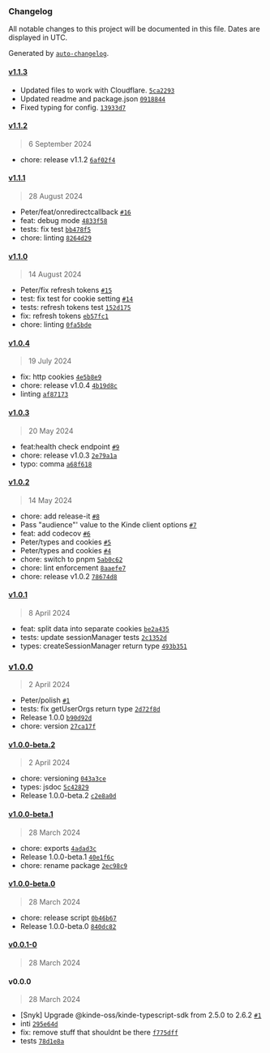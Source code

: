 ### Changelog

All notable changes to this project will be documented in this file. Dates are displayed in UTC.

Generated by [`auto-changelog`](https://github.com/CookPete/auto-changelog).

#### [v1.1.3](https://github.com/Konstantin-tr/kinde-remix-cloudflare-sdk/compare/v1.1.2...v1.1.3)

- Updated files to work with Cloudflare. [`5ca2293`](https://github.com/Konstantin-tr/kinde-remix-cloudflare-sdk/commit/5ca22931f50255d6615fbab38c2afe62ca412886)
- Updated readme and package.json [`0918844`](https://github.com/Konstantin-tr/kinde-remix-cloudflare-sdk/commit/0918844e10bef61d2b17c1d1787c7ff00fed3ecc)
- Fixed typing for config. [`13933d7`](https://github.com/Konstantin-tr/kinde-remix-cloudflare-sdk/commit/13933d78aecfeca1588fbdbda55dbf912bf3b90e)

#### [v1.1.2](https://github.com/Konstantin-tr/kinde-remix-cloudflare-sdk/compare/v1.1.1...v1.1.2)

> 6 September 2024

- chore: release v1.1.2 [`6af02f4`](https://github.com/Konstantin-tr/kinde-remix-cloudflare-sdk/commit/6af02f465478d9c06d1cdaf691fc371c8fa353c4)

#### [v1.1.1](https://github.com/Konstantin-tr/kinde-remix-cloudflare-sdk/compare/v1.1.0...v1.1.1)

> 28 August 2024

- Peter/feat/onredirectcallback [`#16`](https://github.com/Konstantin-tr/kinde-remix-cloudflare-sdk/pull/16)
- feat: debug mode [`4833f58`](https://github.com/Konstantin-tr/kinde-remix-cloudflare-sdk/commit/4833f58015031b253af924080726da9b96335eda)
- tests: fix test [`bb478f5`](https://github.com/Konstantin-tr/kinde-remix-cloudflare-sdk/commit/bb478f55273bbad4765f2a265877066761337706)
- chore: linting [`8264d29`](https://github.com/Konstantin-tr/kinde-remix-cloudflare-sdk/commit/8264d29e704eaa299e84a83b84214c71ef74578f)

#### [v1.1.0](https://github.com/Konstantin-tr/kinde-remix-cloudflare-sdk/compare/v1.0.4...v1.1.0)

> 14 August 2024

- Peter/fix refresh tokens [`#15`](https://github.com/Konstantin-tr/kinde-remix-cloudflare-sdk/pull/15)
- test: fix test for cookie setting [`#14`](https://github.com/Konstantin-tr/kinde-remix-cloudflare-sdk/pull/14)
- tests: refresh tokens test [`152d175`](https://github.com/Konstantin-tr/kinde-remix-cloudflare-sdk/commit/152d175359d56b962751473ef3ee0c2ad6e437a6)
- fix: refresh tokens [`eb57fc1`](https://github.com/Konstantin-tr/kinde-remix-cloudflare-sdk/commit/eb57fc1a7e61b36c3d679bb458a212bc7273ba64)
- chore: linting [`0fa5bde`](https://github.com/Konstantin-tr/kinde-remix-cloudflare-sdk/commit/0fa5bde8178721d94d89cbe12772b84db464ae6a)

#### [v1.0.4](https://github.com/Konstantin-tr/kinde-remix-cloudflare-sdk/compare/v1.0.3...v1.0.4)

> 19 July 2024

- fix: http cookies [`4e5b8e9`](https://github.com/Konstantin-tr/kinde-remix-cloudflare-sdk/commit/4e5b8e9cee410b6cac96f9024160bbc308964741)
- chore: release v1.0.4 [`4b19d8c`](https://github.com/Konstantin-tr/kinde-remix-cloudflare-sdk/commit/4b19d8c320d6b0e4cb7496838ebc4594ff7c474b)
- linting [`af87173`](https://github.com/Konstantin-tr/kinde-remix-cloudflare-sdk/commit/af871735186c5d89cf65d25a7318682b63925a01)

#### [v1.0.3](https://github.com/Konstantin-tr/kinde-remix-cloudflare-sdk/compare/v1.0.2...v1.0.3)

> 20 May 2024

- feat:health check endpoint [`#9`](https://github.com/Konstantin-tr/kinde-remix-cloudflare-sdk/pull/9)
- chore: release v1.0.3 [`2e79a1a`](https://github.com/Konstantin-tr/kinde-remix-cloudflare-sdk/commit/2e79a1aaa3a8e18fbd501ef3998352826b6ad120)
- typo: comma [`a68f618`](https://github.com/Konstantin-tr/kinde-remix-cloudflare-sdk/commit/a68f618bb363deb77b1a7890996540e21c9d0d6d)

#### [v1.0.2](https://github.com/Konstantin-tr/kinde-remix-cloudflare-sdk/compare/v1.0.1...v1.0.2)

> 14 May 2024

- chore: add release-it [`#8`](https://github.com/Konstantin-tr/kinde-remix-cloudflare-sdk/pull/8)
- Pass "audience"' value to the Kinde client options [`#7`](https://github.com/Konstantin-tr/kinde-remix-cloudflare-sdk/pull/7)
- feat: add codecov [`#6`](https://github.com/Konstantin-tr/kinde-remix-cloudflare-sdk/pull/6)
- Peter/types and cookies [`#5`](https://github.com/Konstantin-tr/kinde-remix-cloudflare-sdk/pull/5)
- Peter/types and cookies [`#4`](https://github.com/Konstantin-tr/kinde-remix-cloudflare-sdk/pull/4)
- chore: switch to pnpm [`5ab0c62`](https://github.com/Konstantin-tr/kinde-remix-cloudflare-sdk/commit/5ab0c62c9982a5d500cbd52c6141e0f46e9a691d)
- chore: lint enforcement [`8aaefe7`](https://github.com/Konstantin-tr/kinde-remix-cloudflare-sdk/commit/8aaefe7ab0f6cc2fc95ebbd878077ef87e4d08f5)
- chore: release v1.0.2 [`78674d8`](https://github.com/Konstantin-tr/kinde-remix-cloudflare-sdk/commit/78674d84668f04600dca1f159b5da1f18fb1d282)

#### [v1.0.1](https://github.com/Konstantin-tr/kinde-remix-cloudflare-sdk/compare/v1.0.0...v1.0.1)

> 8 April 2024

- feat: split data into separate cookies [`be2a435`](https://github.com/Konstantin-tr/kinde-remix-cloudflare-sdk/commit/be2a4359bdd8ac167f7640c7b6201eba41db38e7)
- tests: update sessionManager tests [`2c1352d`](https://github.com/Konstantin-tr/kinde-remix-cloudflare-sdk/commit/2c1352d84db982856fa1e8501460d40205aef7b5)
- types: createSessionManager return type [`493b351`](https://github.com/Konstantin-tr/kinde-remix-cloudflare-sdk/commit/493b351a7f626fe7cee1a130d25791bd3c4a1792)

### [v1.0.0](https://github.com/Konstantin-tr/kinde-remix-cloudflare-sdk/compare/v1.0.0-beta.2...v1.0.0)

> 2 April 2024

- Peter/polish [`#1`](https://github.com/Konstantin-tr/kinde-remix-cloudflare-sdk/pull/1)
- tests: fix getUserOrgs return type [`2d72f8d`](https://github.com/Konstantin-tr/kinde-remix-cloudflare-sdk/commit/2d72f8dd315052c8e3ee85dd6d7b4262c5e79f78)
- Release 1.0.0 [`b90d92d`](https://github.com/Konstantin-tr/kinde-remix-cloudflare-sdk/commit/b90d92d4e0ce4d0df05d03b11fb3fc0881e14f91)
- chore: version [`27ca17f`](https://github.com/Konstantin-tr/kinde-remix-cloudflare-sdk/commit/27ca17f60cd339daee75024fd6367124efe8de45)

#### [v1.0.0-beta.2](https://github.com/Konstantin-tr/kinde-remix-cloudflare-sdk/compare/v1.0.0-beta.1...v1.0.0-beta.2)

> 2 April 2024

- chore: versioning [`043a3ce`](https://github.com/Konstantin-tr/kinde-remix-cloudflare-sdk/commit/043a3ced737da89110b439491505eddb89f0c6e8)
- types: jsdoc [`5c42829`](https://github.com/Konstantin-tr/kinde-remix-cloudflare-sdk/commit/5c42829a2cdc607996697f1c8ae0f48adb14cb40)
- Release 1.0.0-beta.2 [`c2e8a0d`](https://github.com/Konstantin-tr/kinde-remix-cloudflare-sdk/commit/c2e8a0d71fee9ba38e81f4a3960f8800e46a1967)

#### [v1.0.0-beta.1](https://github.com/Konstantin-tr/kinde-remix-cloudflare-sdk/compare/v1.0.0-beta.0...v1.0.0-beta.1)

> 28 March 2024

- chore: exports [`4adad3c`](https://github.com/Konstantin-tr/kinde-remix-cloudflare-sdk/commit/4adad3c3f07c05d3cc926d360fdc249538485941)
- Release 1.0.0-beta.1 [`40e1f6c`](https://github.com/Konstantin-tr/kinde-remix-cloudflare-sdk/commit/40e1f6ce71585deb8f04c9d2525334ddf90dc9b2)
- chore: rename package [`2ec98c9`](https://github.com/Konstantin-tr/kinde-remix-cloudflare-sdk/commit/2ec98c988c35e2e8082f363a564ded16633db92b)

#### [v1.0.0-beta.0](https://github.com/Konstantin-tr/kinde-remix-cloudflare-sdk/compare/v0.0.1-0...v1.0.0-beta.0)

> 28 March 2024

- chore: release script [`0b46b67`](https://github.com/Konstantin-tr/kinde-remix-cloudflare-sdk/commit/0b46b672180b4bd1222b5b487cd998aed35dc070)
- Release 1.0.0-beta.0 [`840dc82`](https://github.com/Konstantin-tr/kinde-remix-cloudflare-sdk/commit/840dc8296719612669dc14f3f9effc8356c65aa0)

#### [v0.0.1-0](https://github.com/Konstantin-tr/kinde-remix-cloudflare-sdk/compare/v0.0.0...v0.0.1-0)

> 28 March 2024

#### v0.0.0

> 28 March 2024

- [Snyk] Upgrade @kinde-oss/kinde-typescript-sdk from 2.5.0 to 2.6.2 [`#1`](https://github.com/Konstantin-tr/kinde-remix-cloudflare-sdk/pull/1)
- inti [`295e64d`](https://github.com/Konstantin-tr/kinde-remix-cloudflare-sdk/commit/295e64dc39000a0d57c1f0f193262f7caa53da38)
- fix: remove stuff that shouldnt be there [`f775dff`](https://github.com/Konstantin-tr/kinde-remix-cloudflare-sdk/commit/f775dff172f9926a53ba1f5284814c984e53a7c9)
- tests [`78d1e8a`](https://github.com/Konstantin-tr/kinde-remix-cloudflare-sdk/commit/78d1e8a21b384800fd75de0528f0c42a51d82f10)
